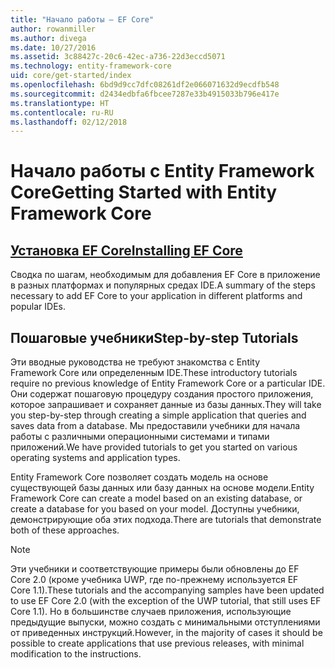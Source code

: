 ```yaml
---
title: "Начало работы — EF Core"
author: rowanmiller
ms.author: divega
ms.date: 10/27/2016
ms.assetid: 3c88427c-20c6-42ec-a736-22d3eccd5071
ms.technology: entity-framework-core
uid: core/get-started/index
ms.openlocfilehash: 6bd9d9cc7dfc08261df2e066071632d9ecdfb548
ms.sourcegitcommit: d2434edbfa6fbcee7287e33b4915033b796e417e
ms.translationtype: HT
ms.contentlocale: ru-RU
ms.lasthandoff: 02/12/2018
---
```

# <a name="getting-started-with-entity-framework-core"></a><span data-ttu-id="bf123-102">Начало работы с Entity Framework Core</span><span class="sxs-lookup"><span data-stu-id="bf123-102">Getting Started with Entity Framework Core</span></span>

## <a name="installing-ef-coreinstallindexmd"></a>[<span data-ttu-id="bf123-103">Установка EF Core</span><span class="sxs-lookup"><span data-stu-id="bf123-103">Installing EF Core</span></span>](install/index.md)

<span data-ttu-id="bf123-104">Сводка по шагам, необходимым для добавления EF Core в приложение в разных платформах и популярных средах IDE.</span><span class="sxs-lookup"><span data-stu-id="bf123-104">A summary of the steps necessary to add EF Core to your application in different platforms and popular IDEs.</span></span>

## <a name="step-by-step-tutorials"></a><span data-ttu-id="bf123-105">Пошаговые учебники</span><span class="sxs-lookup"><span data-stu-id="bf123-105">Step-by-step Tutorials</span></span>

<span data-ttu-id="bf123-106">Эти вводные руководства не требуют знакомства с Entity Framework Core или определенным IDE.</span><span class="sxs-lookup"><span data-stu-id="bf123-106">These introductory tutorials require no previous knowledge of Entity Framework Core or a particular IDE.</span></span> <span data-ttu-id="bf123-107">Они содержат пошаговую процедуру создания простого приложения, которое запрашивает и сохраняет данные из базы данных.</span><span class="sxs-lookup"><span data-stu-id="bf123-107">They will take you step-by-step through creating a simple application that queries and saves data from a database.</span></span> <span data-ttu-id="bf123-108">Мы предоставили учебники для начала работы с различными операционными системами и типами приложений.</span><span class="sxs-lookup"><span data-stu-id="bf123-108">We have provided tutorials to get you started on various operating systems and application types.</span></span>

<span data-ttu-id="bf123-109">Entity Framework Core позволяет создать модель на основе существующей базы данных или базу данных на основе модели.</span><span class="sxs-lookup"><span data-stu-id="bf123-109">Entity Framework Core can create a model based on an existing database, or create a database for you based on your model.</span></span> <span data-ttu-id="bf123-110">Доступны учебники, демонстрирующие оба этих подхода.</span><span class="sxs-lookup"><span data-stu-id="bf123-110">There are tutorials that demonstrate both of these approaches.</span></span>

> [!NOTE]  
> <span data-ttu-id="bf123-111">Эти учебники и соответствующие примеры были обновлены до EF Core 2.0 (кроме учебника UWP, где по-прежнему используется EF Core 1.1).</span><span class="sxs-lookup"><span data-stu-id="bf123-111">These tutorials and the accompanying samples have been updated to use EF Core 2.0 (with the exception of the UWP tutorial, that still uses EF Core 1.1).</span></span> <span data-ttu-id="bf123-112">Но в большинстве случаев приложения, использующие предыдущие выпуски, можно создать с минимальными отступлениями от приведенных инструкций.</span><span class="sxs-lookup"><span data-stu-id="bf123-112">However, in the majority of cases it should be possible to create applications that use previous releases, with minimal modification to the instructions.</span></span> 
